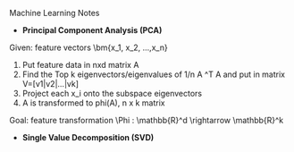 Machine Learning Notes

* **Principal Component Analysis (PCA)**

Given: feature vectors \bm{x_1, x_2, ...,x_n} 

<!--- \in \mathbb{R}^d
![A Matrix](http://bit.ly/22jA4OG) find the top k eigenvectors/eigenvalues of ![eig](http://bit.ly/1TzbAPa) Project each ![phi](http://bit.ly/22jAJzE) ---> 

1. Put feature data in nxd matrix A
2. Find the Top k eigenvectors/eigenvalues of 1/n A ^T A and put in matrix V=[v1|v2|...|vk]
3. Project each x_i onto the subspace eigenvectors
4. A is transformed to phi(A), n x k matrix

Goal: feature transformation \Phi : \mathbb{R}^d \rightarrow \mathbb{R}^k
* **Single Value Decomposition (SVD)**


